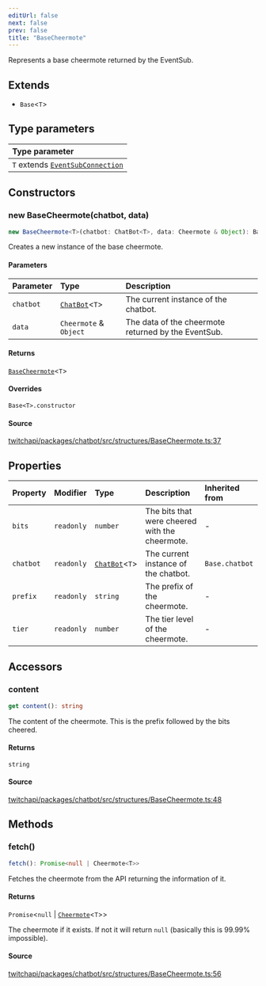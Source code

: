 ```yaml
---
editUrl: false
next: false
prev: false
title: "BaseCheermote"
---
```


Represents a base cheermote returned by the EventSub.

## Extends

- `Base`\<`T`\>

## Type parameters

| Type parameter |
| :------ |
| `T` extends [`EventSubConnection`](/api/chatbot/enumerations/eventsubconnection/) |

## Constructors

### new BaseCheermote(chatbot, data)

```ts
new BaseCheermote<T>(chatbot: ChatBot<T>, data: Cheermote & Object): BaseCheermote<T>
```

Creates a new instance of the base cheermote.

#### Parameters

| Parameter | Type | Description |
| :------ | :------ | :------ |
| `chatbot` | [`ChatBot`](/api/chatbot/classes/chatbot/)\<`T`\> | The current instance of the chatbot. |
| `data` | `Cheermote` & `Object` | The data of the cheermote returned by the EventSub. |

#### Returns

[`BaseCheermote`](/api/chatbot/classes/basecheermote/)\<`T`\>

#### Overrides

`Base<T>.constructor`

#### Source

[twitchapi/packages/chatbot/src/structures/BaseCheermote.ts:37](https://github.com/pablornc/twitchapi//blob/3baa008ac8be1133cbb9253985d5d4cd48b4e780/packages/chatbot/src/structures/BaseCheermote.ts#L37)

## Properties

| Property | Modifier | Type | Description | Inherited from |
| :------ | :------ | :------ | :------ | :------ |
| `bits` | `readonly` | `number` | The bits that were cheered with the cheermote. | - |
| `chatbot` | `readonly` | [`ChatBot`](/api/chatbot/classes/chatbot/)\<`T`\> | The current instance of the chatbot. | `Base.chatbot` |
| `prefix` | `readonly` | `string` | The prefix of the cheermote. | - |
| `tier` | `readonly` | `number` | The tier level of the cheermote. | - |

## Accessors

### content

```ts
get content(): string
```

The content of the cheermote. This is the prefix followed by the bits cheered.

#### Returns

`string`

#### Source

[twitchapi/packages/chatbot/src/structures/BaseCheermote.ts:48](https://github.com/pablornc/twitchapi//blob/3baa008ac8be1133cbb9253985d5d4cd48b4e780/packages/chatbot/src/structures/BaseCheermote.ts#L48)

## Methods

### fetch()

```ts
fetch(): Promise<null | Cheermote<T>>
```

Fetches the cheermote from the API returning the information of it.

#### Returns

`Promise`\<`null` \| [`Cheermote`](/api/chatbot/classes/cheermote/)\<`T`\>\>

The cheermote if it exists. If not it will return `null` (basically this is 99.99% impossible).

#### Source

[twitchapi/packages/chatbot/src/structures/BaseCheermote.ts:56](https://github.com/pablornc/twitchapi//blob/3baa008ac8be1133cbb9253985d5d4cd48b4e780/packages/chatbot/src/structures/BaseCheermote.ts#L56)
